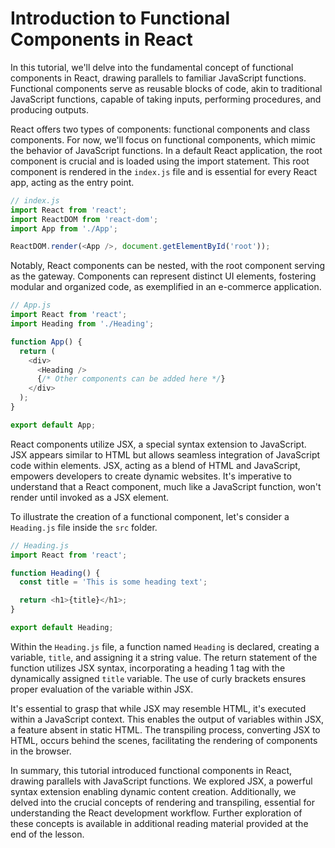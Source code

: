 # Introduction to Functional Components in React

In this tutorial, we'll delve into the fundamental concept of functional components in React, drawing parallels to familiar JavaScript functions. Functional components serve as reusable blocks of code, akin to traditional JavaScript functions, capable of taking inputs, performing procedures, and producing outputs.

React offers two types of components: functional components and class components. For now, we'll focus on functional components, which mimic the behavior of JavaScript functions. In a default React application, the root component is crucial and is loaded using the import statement. This root component is rendered in the `index.js` file and is essential for every React app, acting as the entry point.

```javascript
// index.js
import React from 'react';
import ReactDOM from 'react-dom';
import App from './App';

ReactDOM.render(<App />, document.getElementById('root'));
```

Notably, React components can be nested, with the root component serving as the gateway. Components can represent distinct UI elements, fostering modular and organized code, as exemplified in an e-commerce application.

```javascript
// App.js
import React from 'react';
import Heading from './Heading';

function App() {
  return (
    <div>
      <Heading />
      {/* Other components can be added here */}
    </div>
  );
}

export default App;
```

React components utilize JSX, a special syntax extension to JavaScript. JSX appears similar to HTML but allows seamless integration of JavaScript code within elements. JSX, acting as a blend of HTML and JavaScript, empowers developers to create dynamic websites. It's imperative to understand that a React component, much like a JavaScript function, won't render until invoked as a JSX element.

To illustrate the creation of a functional component, let's consider a `Heading.js` file inside the `src` folder.

```javascript
// Heading.js
import React from 'react';

function Heading() {
  const title = 'This is some heading text';

  return <h1>{title}</h1>;
}

export default Heading;
```

Within the `Heading.js` file, a function named `Heading` is declared, creating a variable, `title`, and assigning it a string value. The return statement of the function utilizes JSX syntax, incorporating a heading 1 tag with the dynamically assigned `title` variable. The use of curly brackets ensures proper evaluation of the variable within JSX.

It's essential to grasp that while JSX may resemble HTML, it's executed within a JavaScript context. This enables the output of variables within JSX, a feature absent in static HTML. The transpiling process, converting JSX to HTML, occurs behind the scenes, facilitating the rendering of components in the browser.

In summary, this tutorial introduced functional components in React, drawing parallels with JavaScript functions. We explored JSX, a powerful syntax extension enabling dynamic content creation. Additionally, we delved into the crucial concepts of rendering and transpiling, essential for understanding the React development workflow. Further exploration of these concepts is available in additional reading material provided at the end of the lesson.